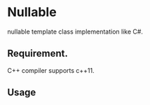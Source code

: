 Nullable
===============================

nullable template class implementation like C#.

## Requirement.

C++ compiler supports c++11.

## Usage


